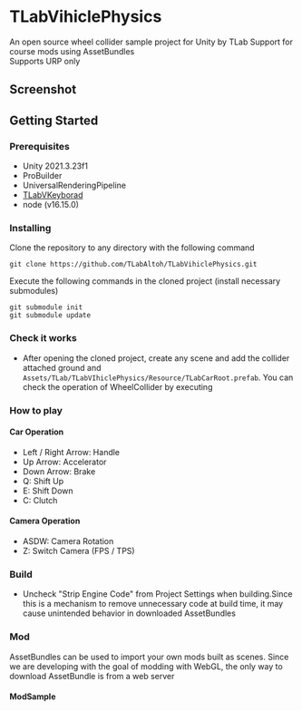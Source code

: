 
# TLabVihiclePhysics
An open source wheel collider sample project for Unity by TLab
Support for course mods using AssetBundles  
Supports URP only

## Screenshot

## Getting Started
### Prerequisites
- Unity 2021.3.23f1
- ProBuilder
- UniversalRenderingPipeline
- [TLabVKeyborad](https://github.com/TLabAltoh/TLabVKeyborad)
- node (v16.15.0)
### Installing
Clone the repository to any directory with the following command  
```
git clone https://github.com/TLabAltoh/TLabVihiclePhysics.git
```
Execute the following commands in the cloned project (install necessary submodules)

```
git submodule init
git submodule update
```
### Check it works
- After opening the cloned project, create any scene and add the collider attached ground and ```Assets/TLab/TLabVIhiclePhysics/Resource/TLabCarRoot.prefab```. You can check the operation of WheelCollider by executing
### How to play
#### Car Operation
- Left / Right Arrow: Handle
- Up Arrow: Accelerator
- Down Arrow: Brake
- Q: Shift Up
- E: Shift Down
- C: Clutch
#### Camera Operation
- ASDW: Camera Rotation
- Z: Switch Camera (FPS / TPS)

### Build
- Uncheck "Strip Engine Code" from Project Settings when building.Since this is a mechanism to remove unnecessary code at build time, it may cause unintended behavior in downloaded AssetBundles

### Mod
AssetBundles can be used to import your own mods built as scenes. Since we are developing with the goal of modding with WebGL, the only way to download AssetBundle is from a web server
#### ModSample

